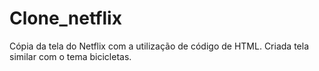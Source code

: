 # Clone_netflix
Cópia da tela do Netflix com a utilização de código de HTML. Criada tela similar com o tema bicicletas.
